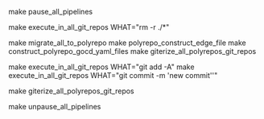 make pause_all_pipelines

make execute_in_all_git_repos WHAT="rm -r ./*"

make migrate_all_to_polyrepo
make polyrepo_construct_edge_file
make construct_polyrepo_gocd_yaml_files
make giterize_all_polyrepos_git_repos

make execute_in_all_git_repos WHAT="git add -A"
make execute_in_all_git_repos WHAT="git commit -m 'new commit''"

make giterize_all_polyrepos_git_repos

make unpause_all_pipelines
